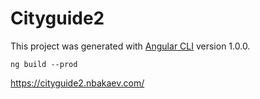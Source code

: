 # Cityguide2

This project was generated with [Angular CLI](https://github.com/angular/angular-cli) version 1.0.0.

`ng build --prod`

https://cityguide2.nbakaev.com/
